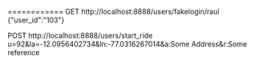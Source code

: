 ============
GET
http://localhost:8888/users/fakelogin/raul
{"user_id":"103"}


POST
http://localhost:8888/users/start_ride
u=92&la=-12.0956402734&ln:-77.0316267014&a:Some Address&r:Some reference
